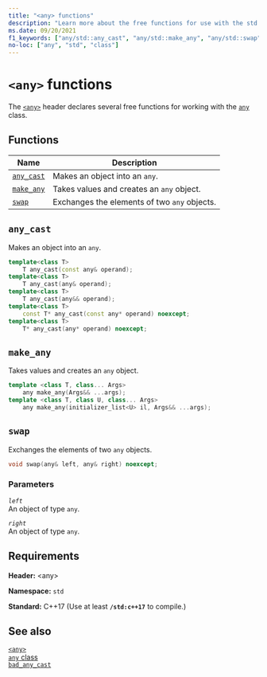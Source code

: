 ```yaml
---
title: "<any> functions"
description: "Learn more about the free functions for use with the std::any class in the C++ Standard Library."
ms.date: 09/20/2021
f1_keywords: ["any/std::any_cast", "any/std::make_any", "any/std::swap"]
no-loc: ["any", "std", "class"]
---
```

# `<any>` functions

The [`<any>`](any.md) header declares several free functions for working with the [`any`](any-class.md) class.

## Functions

| Name | Description |
|--|--|
| [`any_cast`](#any_cast) | Makes an object into an `any`. |
| [`make_any`](#make_any) | Takes values and creates an `any` object. |
| [`swap`](#swap) | Exchanges the elements of two `any` objects. |

## <a name="any_cast"></a> `any_cast`

Makes an object into an `any`.

```cpp
template<class T>
    T any_cast(const any& operand);
template<class T>
    T any_cast(any& operand);
template<class T>
    T any_cast(any&& operand);
template<class T>
    const T* any_cast(const any* operand) noexcept;
template<class T>
    T* any_cast(any* operand) noexcept;
```

## <a name="make_any"></a> `make_any`

Takes values and creates an `any` object.

```cpp
template <class T, class... Args>
    any make_any(Args&& ...args);
template <class T, class U, class... Args>
    any make_any(initializer_list<U> il, Args&& ...args);
```

## <a name="swap"></a> `swap`

Exchanges the elements of two `any` objects.

```cpp
void swap(any& left, any& right) noexcept;
```

### Parameters

*`left`*\
An object of type `any`.

*`right`*\
An object of type `any`.

## Requirements

**Header:** \<any>

**Namespace:** `std`

**Standard:** C++17 (Use at least **`/std:c++17`** to compile.)

## See also

[`<any>`](any.md)\
[`any` class](any-class.md)\
[`bad_any_cast`](bad-any-cast-class.md)
